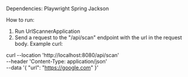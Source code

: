 Dependencies:
Playwright
Spring
Jackson

How to run:
1. Run UrlScannerApplication
2. Send a request to the "/api/scan" endpoint with the url in the request body. Example curl:

curl --location 'http://localhost:8080/api/scan' \
--header 'Content-Type: application/json' \
--data '{
    "url": "https://google.com"
}'
